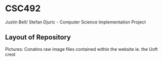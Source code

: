 # CSC492
Justin Bell/ Stefan Djuric  - Computer Science Implementation Project

Layout of Repository
---------------------------------------------------------------------

Pictures:  Conatins raw image files contained within the website
  ie. the Uoft crest
